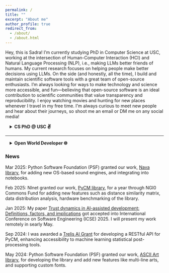 ```yaml
---
permalink: /
title: ""
excerpt: "About me"
author_profile: true
redirect_from: 
  - /about/
  - /about.html
---
```


Hey, this is Sadra! I’m currently studying PhD in Computer Science at USC, working at the intersection of Human-Computer Interaction (HCI) and Natural Language Processing (NLP), i.e., making LLMs better friends of humans.
My current research focuses on helping people make better decisions using LLMs.
On the side (and honestly, all the time), I build and maintain scientific software tools with a great team of open-source enthusiasts.
I’m always looking for ways to make technology and science more accessible, and fun—believing that open-source software is an ideal contribution to scientific communities that value transparency and reproducibility.
I enjoy watching movies and hunting for new places whenever I travel in my free time.
I'm always curious to meet new people and hear about their journeys, so shoot me an email or DM me on any social media!


<details>
<summary style="margin-left: 1em;"><b>CS PhD @ USC ✌️</b></summary><div style="margin-left: 1em;">
The main problem I'm trying to solve is the integration of AI systems into human workflows—specifically, answering the question: "What is the core part of a task that AI cannot do, and how can AI assist humans in doing that?"
Helping humans tackle the hardest parts of their jobs—with AI as a consultant—is the overarching meta-goal of my current research.
To address this, I've explored several domains where large language models (LLMs) have been introduced but face full-integration challenges. These include software developers trusting code agents for programming, strategic decision-making in the board game Diplomacy, patients navigating conflicting medical advice, users with different knowledge backgrounds asking factual questions and researchers looking for scientific discussions in social media.
<br><br>
I'm currently in my second year and looking forward to exploring more domains to develop a taxonomy of these challenges and a framework that identifies the right interaction patterns and integration points for AI.
Throughout this journey, I've had the great opportunity to work with the Adaptive Computing Experience (ACE) Lab (Souti Chattopadhyay’s lab @ GCS) and [CUTE LAB NAME] (Jonathan May’s lab @ ISI).
<br><br>
You can find some of my publications below:
  <details>
    <summary style="margin-left: 1em;">[ICSE25] <b>Trust dynamics in AI-assisted development: Definitions, factors, and implications,</b> <b><u>Sadra Sabouri</u></b>, Philipp Eibl, Xinyi Zhou, Morteza Ziyadi, Nenad Medvidovic, Lars Lindemann, Souti Chattopadhyay</summary><div style="margin-left: 1em;">
    <a href="https://www.amazon.science/publications/trust-dynamics-in-ai-assisted-development-definitions-factors-and-implications" style="text-decoration: none;"><div style="display: inline-block;padding: 6px 12px;background-color: #007BFF;color: white;border-radius: 4px;font-size: 14px;text-align: center;cursor: pointer;">Paper</div></a><br>
    We investigate how developers define, evaluate, and evolve trust in AI-generated code suggestions through a mixed-method study involving surveys and observations. We found that while comprehensibility and perceived correctness are key to trust decisions, developers often revise their choices, accepting only 52% of AI suggestions, highlighting the need for better real-time support and offering four validated guidelines to improve developer-AI collaboration.
  </div></details>
  <details>
    <summary style="margin-left: 1em;">[ACL25] <b>ELI-Why: Evaluating the Pedagogical Utility of Language Model Explanations,</b> Brihi Joshi, Keyu He, Sahana Ramnath, <b><u>Sadra Sabouri</u></b>, Kaitlyn Zhou, Souti Chattopadhyay, Swabha Swayamdipta, Xiang Ren</summary><div style="margin-left: 1em;">
    <a href="https://arxiv.org/pdf/2506.14200" style="text-decoration: none;"><div style="display: inline-block;padding: 6px 12px;background-color: #007BFF;color: white;border-radius: 4px;font-size: 14px;text-align: center;cursor: pointer;">Paper</div></a>
    <a href="https://github.com/INK-USC/ELI-Why" style="text-decoration: none;"><div style="display: inline-block;padding: 6px 12px;background-color: #007BFF;color: white;border-radius: 4px;font-size: 14px;text-align: center;cursor: pointer;">Code</div></a>
    <a href="https://huggingface.co/collections/INK-USC/eli-why-6849086c86556f7a2dd7c686" style="text-decoration: none;"><img src="https://img.shields.io/badge/%F0%9F%A4%97%20Hugging%20Face-Data-blue"></a><br>
    We investigate how well language models adapt explanations to learners with varying educational backgrounds using ELI-Why, a benchmark of 13.4K "Why" questions. Through two human studies, we found that GPT-4 explanations align with intended grade levels only 50% of the time and are rated 20% less suitable for learners’ needs compared to layperson-curated responses, revealing limitations in their pedagogical adaptability.
  </div></details>
<br>
Always happy to chat, collaborate, or just hear what you're working on; feel free to reach out!
</div></details>

<hr>

<details>
<summary style="margin-left: 1em;"><b>Open World Developer 🌐</b></summary><div style="margin-left: 1em;">
Open-sourcing research in NLP has lead to breakthroughs like ChatGPT, but generative AI also makes it easier to produce convincing yet flawed content in research communities.
This poses a sense of Frankenstein-Trojan threat to scientific integrity.
Committed to open science and reproducibility, I focus on building scientific software that ensures transparency.
With a group of my friends, I co-founded <a href="https://github.com/openscilab/">OpenSciLab</a> to develop open-source tools toward this goal.
<br><br>
Below is a topic-based summary of my work, including those through OpenSciLab, dataset releases and independent projects: [TBD]
  <details>
    <summary style="margin-left: 1em;">Natural Language Processing and Large Language Models</summary><div style="margin-left: 1em;">
    <!-- exprand -->
    <!-- tocount -->
    <!-- xnum -->
      <details>
      <summary style="margin-left: 1em;">Memor: Managing and Transferring Conversational Memory Across LLMs</summary><div style="margin-left: 1em;">
      <a href="https://github.com/openscilab/memor/"><img src="https://img.shields.io/github/stars/openscilab/memor.svg?style=social&logo=github&label=Stars"></a>
      <a href="https://github.com/openscilab/memor/"><img src="https://img.shields.io/github/forks/openscilab/memor.svg?style=social&logo=github&label=Forks"></a>
      <a href="http://pepy.tech/project/memor"><img src="http://pepy.tech/badge/memor"></a><br>
      Memor is designed to help users manage the memory of their interactions with Large Language Models (LLMs). It enables users to access and utilize the history of their conversations when prompting LLMs. That would create a more personalized and context-aware experience. Users can select specific parts of past interactions with one LLM and share them with another. By bridging the gap between isolated LLM instances, Memor revolutionizes the way users interact with AI by making transitions between models smoother.
      </div></details>
      <details>
      <details>
      <summary style="margin-left: 1em;">[JAIAI] <b>naab: A ready-to-use plug-and-play corpus for Farsi,</b> <b><u>Sadra Sabouri</u></b>, Elnaz Rahmati, Soroush Gooran, Hossein Sameti</summary><div style="margin-left: 1em;">
      <a href="https://arxiv.org/pdf/2208.13486" style="text-decoration: none;"><div style="display: inline-block;padding: 6px 12px;background-color: #007BFF;color: white;border-radius: 4px;font-size: 14px;text-align: center;cursor: pointer;">Paper</div></a>
      <a href="https://huggingface.co/datasets/SLPL/naab" style="text-decoration: none;"><img src="https://img.shields.io/badge/%F0%9F%A4%97%20Hugging%20Face-Data-blue"></a><br>
      The issue of large training data is (was at that time :D) emerging more in lower resource languages - like Farsi. We propose naab a hue cleaned and ready-to-use open-source textual corpus in Farsi. It contains about 130GB of data, 250 million paragraphs, and 15 billion words. The project name is derived from the Farsi word NAAB which means pure and high grade.
      </div></details>
      <details>
      <summary style="margin-left: 1em;">[ALP@NAACL25] <b>Parsipy: NLP toolkit for historical persian texts in Python,</b> Farhan Farsi, Parnian Fazel, Sepand Haghighi, <b><u>Sadra Sabouri</u></b>, Farzaneh Goshtasb, Nadia Hajipour, Ehsaneddin Asgari, Hossein Sameti</summary><div style="margin-left: 1em;">
      <a href="https://aclanthology.org/2025.alp-1.17.pdf" style="text-decoration: none;"><div style="display: inline-block;padding: 6px 12px;background-color: #007BFF;color: white;border-radius: 4px;font-size: 14px;text-align: center;cursor: pointer;">Paper</div></a><br>
      The study of historical languages presents unique challenges due to their complex orthographic systems, fragmentary textual evidence, and the absence of standardized digital representations of text in those languages. This work introduces an NLP toolkit designed to facilitate the analysis of historical Persian languages by offering modules for tokenization, lemmatization, part-of-speech tagging, phoneme-to-transliteration conversion, and word embedding.
      </div></details>
      <details>
      <summary style="margin-left: 1em;">[LoResMT@NAACL25] <b>PahGen: Generating Ancient Pahlavi Text via Grammar-guided Zero-shot Translation,</b> Farhan Farsi, Parnian Fazel, Farzaneh Goshtasb, Nadia Hajipour, <b><u>Sadra Sabouri</u></b>, Ehsaneddin Asgari, Hossein Sameti</summary><div style="margin-left: 1em;">
      <a href="https://aclanthology.org/2025.loresmt-1.16.pdf" style="text-decoration: none;"><div style="display: inline-block;padding: 6px 12px;background-color: #007BFF;color: white;border-radius: 4px;font-size: 14px;text-align: center;cursor: pointer;">Paper</div></a><br>
      Due to Pahlavi (middle Persian)'s limited digital presence and the scarcity of comprehensive linguistic resources, Pahlavi is at risk of extinction. This study introduces a framework to translate English text into Pahlavi. Our approach combines grammar-guided term extraction with zero-shot translation, leveraging large language models (LLMs) to generate syntactically and semantically accurate Pahlavi sentences. Finally using our framework, we generate a novel dataset of 360 expert-validated parallel English-Pahlavi texts.
      </div></details>
      <details>
      <summary style="margin-left: 1em;">[DialDoc@ACL22] <b>Docalog: Multi-document Dialogue System using Transformer-based Span Retrieval,</b> Sayed Hesam Alavian, Ali Satvaty, <b><u>Sadra Sabouri</u></b>, Ehsaneddin Asgari, Hossein Sameti</summary><div style="margin-left: 1em;">
      <a href="https://aclanthology.org/2022.dialdoc-1.16.pdf" style="text-decoration: none;"><div style="display: inline-block;padding: 6px 12px;background-color: #007BFF;color: white;border-radius: 4px;font-size: 14px;text-align: center;cursor: pointer;">Paper</div></a><br>
      This paper discusses our proposed approach, Docalog, for the DialDoc-22 (MultiDoc2Dial) shared task which was part of my BSc. thesis. Docalog, has a three-stage pipeline consisting of (1) a document retriever model, (2) an answer span prediction model, and (3) an ultimate span picker deciding on the most likely answer span, out of all predicted spans.
      </div></details>
  </div></details>
  <details>
    <summary style="margin-left: 1em;">Speech Processing</summary><div style="margin-left: 1em;">
      <details>
        <summary style="margin-left: 1em;">Nava: OS-Native Sound Engine in Python</summary><div style="margin-left: 1em;">
        <a href="https://github.com/openscilab/nava/"><img src="https://img.shields.io/github/stars/openscilab/nava.svg?style=social&logo=github&label=Stars"></a>
        <a href="https://github.com/openscilab/nava/"><img src="https://img.shields.io/github/forks/openscilab/nava.svg?style=social&logo=github&label=Forks"></a>
        <a href="http://pepy.tech/project/nava"><img src="http://pepy.tech/badge/nava"></a><br>
        Nava allows users to play sound in Python without any dependencies or platform restrictions. It is a cross-platform solution that runs on any operating system, including Windows, macOS, and Linux. Its lightweight and easy-to-use design makes Nava an ideal choice for developers looking to add sound functionality to their Python programs.
      </div></details>
      <details>
        <summary style="margin-left: 1em;">Sharif-Wav2Vec2.0: Wave2Vec2.0 Speech Processing Model Tailored for Farsi</summary><div style="margin-left: 1em;">
        <a href="https://huggingface.co/SLPL/Sharif-wav2vec2" style="text-decoration: none;"><img src="https://img.shields.io/badge/%F0%9F%A4%97%20Hugging%20Face-Model-blue"></a><br>
        The base model fine-tuned on 108 hours of Commonvoice's Farsi audio. Token set and the language models of that model changed to support special nuances of Farsi which wasn't there in English.
        More technically, we trained a 5gram using kenlm toolkit and used it in the processor which increased our accuracy on online ASR.
      </div></details>
  </div></details>
  <details>
    <summary style="margin-left: 1em;">Machine Learning (ML)</summary><div style="margin-left: 1em;">
      <details>
        <summary style="margin-left: 1em;">PyCM: Multi-class confusion matrix library in Python</summary><div style="margin-left: 1em;">
        <a href="https://github.com/sepandhaghighi/pycm/"><img src="https://img.shields.io/github/stars/sepandhaghighi/pycm.svg?style=social&logo=github&label=Stars"></a>
        <a href="https://github.com/sepandhaghighi/pycm/"><img src="https://img.shields.io/github/forks/sepandhaghighi/pycm.svg?style=social&logo=github&label=Forks"></a>
        <a href="http://pepy.tech/project/pycm"><img src="http://pepy.tech/badge/pycm"></a><br>
        PyCM is a tool for post-classification model evaluation that supports most class and overall statistic parameters. PyCM targeted mainly the data scientists that need a broad array of metrics for predictive models and accurate evaluation of a large variety of classifiers.
      </div></details>
  </div></details>
  <details>
    <summary style="margin-left: 1em;">Network</summary><div style="margin-left: 1em;">
      <details>
        <summary style="margin-left: 1em;">PyRGG: Python Random Graph Generator</summary><div style="margin-left: 1em;">
        <a href="https://github.com/sepandhaghighi/pyrgg/"><img src="https://img.shields.io/github/stars/sepandhaghighi/pyrgg.svg?style=social&logo=github&label=Stars"></a>
        <a href="https://github.com/sepandhaghighi/pyrgg/"><img src="https://img.shields.io/github/forks/sepandhaghighi/pyrgg.svg?style=social&logo=github&label=Forks"></a>
        <a href="http://pepy.tech/project/pyrgg"><img src="http://pepy.tech/badge/pyrgg"></a><br>
        PyRGG synthesizes random graph which can be useful in networks simulation. It supports multiple graph file formats, such as DIMACS-Graph files. It can generate graphs of various sizes and using different generation methods such as Erdős–Rényi-Gilbert, Erdős–Rényi, Stochastic Block Model.
      </div></details>
      <details>
        <summary style="margin-left: 1em;">IPSpot: A Python Tool to Fetch the System's IP Address</summary><div style="margin-left: 1em;">
        <a href="https://github.com/openscilab/ipspot"><img src="https://img.shields.io/github/stars/openscilab/ipspot.svg?style=social&logo=github&label=Stars"></a>
        <a href="https://github.com/openscilab/ipspot"><img src="https://img.shields.io/github/forks/openscilab/ipspot.svg?style=social&logo=github&label=Forks"></a>
        <a href="http://pepy.tech/project/ipspot"><img src="http://pepy.tech/badge/ipspot"></a><br>
        IPSpot retrieves the system's IP address and location information. It supports public and private IPv4 and IPv6 detection using multiple API providers with a fallback mechanism for reliability.
      </div></details>
      <details>
        <summary style="margin-left: 1em;"><b>Pymilo: A python library for ml I/O,</b> AmirHosein Rostami, Sepand Haghighi, <b><u>Sadra Sabouri</u></b>, Alireza Zolanvari</summary><div style="margin-left: 1em;">
        <a href="https://arxiv.org/pdf/2501.00528" style="text-decoration: none;"><div style="display: inline-block;padding: 6px 12px;background-color: #007BFF;color: white;border-radius: 4px;font-size: 14px;text-align: center;cursor: pointer;">Paper</div></a>
        <a href="https://github.com/openscilab/pymilo"><img src="https://img.shields.io/github/stars/openscilab/pymilo.svg?style=social&logo=github&label=Stars"></a>
        <a href="https://github.com/openscilab/pymilo"><img src="https://img.shields.io/github/forks/openscilab/pymilo.svg?style=social&logo=github&label=Forks"></a>
        <a href="http://pepy.tech/project/pymilo"><img src="http://pepy.tech/badge/pymilo"></a><br>
        PyMilo addresses the limitations of existing Machine Learning (ML) model storage formats by providing a transparent, reliable, and safe method for exporting and deploying trained models. Current formats, such as pickle and other binary formats, have significant problems, such as reliability, safety, and transparency issues. In contrast, PyMilo serializes ML models in a transparent non-executable format, enabling straightforward and safe model exchange.
      </div></details>
  </div></details>
  <details>
    <summary style="margin-left: 1em;">Art</summary><div style="margin-left: 1em;">
      <details>
        <summary style="margin-left: 1em;"><b>Samila: A Generative Art Generator,</b> <b><u>Sadra Sabouri</u></b>, Sepand Haghighi, Elena Masrour</summary><div style="margin-left: 1em;">
        <a href="https://arxiv.org/pdf/2504.04298" style="text-decoration: none;"><div style="display: inline-block;padding: 6px 12px;background-color: #007BFF;color: white;border-radius: 4px;font-size: 14px;text-align: center;cursor: pointer;">Paper</div></a>
        <a href="https://github.com/sepandhaghighi/samila"><img src="https://img.shields.io/github/stars/sepandhaghighi/samila.svg?style=social&logo=github&label=Stars"></a>
        <a href="https://github.com/sepandhaghighi/samila"><img src="https://img.shields.io/github/forks/sepandhaghighi/samila.svg?style=social&logo=github&label=Forks"></a>
        <a href="http://pepy.tech/project/samila"><img src="http://pepy.tech/badge/samila"></a><br>
        Samila lets you create images by randomly permuting many thousand points. The position of every single point is calculated by a formula, which has random parameters. Because of the randomness of the generation process you nearly can't reproduce any image unless you have the right seed for it. I highly encourage you to take a look at the paper if you're interested.
      </div></details>
      <details>
        <summary style="margin-left: 1em;">Art: ASCII art library for Python</summary><div style="margin-left: 1em;">
        <a href="https://github.com/sepandhaghighi/art"><img src="https://img.shields.io/github/stars/sepandhaghighi/art.svg?style=social&logo=github&label=Stars"></a>
        <a href="https://github.com/sepandhaghighi/art"><img src="https://img.shields.io/github/forks/sepandhaghighi/art.svg?style=social&logo=github&label=Forks"></a>
        <a href="http://pepy.tech/project/art"><img src="http://pepy.tech/badge/art"></a><br>
        Art does the "smart" placement of typed special characters or letters to make a visual shape that is spread over multiple lines of text.
      </div></details>
  </div></details>
  <details>
    <summary style="margin-left: 1em;">Human Computer Interaction (HCI)</summary><div style="margin-left: 1em;">
      <details>
        <!-- Add Nafas' Paper with Studies -->
        <summary style="margin-left: 1em;"><b>Nafas: Breathing Gymnastics Application,</b> <b><u>Sadra Sabouri</u></b>, Sepand Haghighi</summary><div style="margin-left: 1em;">
        <a href="https://github.com/sepandhaghighi/nafas"><img src="https://img.shields.io/github/stars/sepandhaghighi/nafas.svg?style=social&logo=github&label=Stars"></a>
        <a href="https://github.com/sepandhaghighi/nafas"><img src="https://img.shields.io/github/forks/sepandhaghighi/nafas.svg?style=social&logo=github&label=Forks"></a>
        <a href="http://pepy.tech/project/nafas"><img src="http://pepy.tech/badge/nafas"></a><br>
        Nafas is a collection of breathing gymnastics designed to reduce the exhaustion of long working hours with computer. With multiple breathing patterns, Nafas helps you find your way to a detoxified energetic workday and also improves your concentration by increasing the oxygen level. 
        <!-- We ran a user study to understand the library's users and tailor the features and programs to their style. -->
      </div></details>
      <details>
        <summary style="margin-left: 1em;">mytimer: A Timer for Command Line Enthusiasts</summary><div style="margin-left: 1em;">
        <a href="https://github.com/sepandhaghighi/mytimer"><img src="https://img.shields.io/github/stars/sepandhaghighi/mytimer.svg?style=social&logo=github&label=Stars"></a>
        <a href="https://github.com/sepandhaghighi/mytimer"><img src="https://img.shields.io/github/forks/sepandhaghighi/mytimer.svg?style=social&logo=github&label=Forks"></a>
        <a href="http://pepy.tech/project/mytimer"><img src="http://pepy.tech/badge/mytimer"></a><br>
        MyTimer aims to provide a simple yet comprehensive timer for terminal users. This project allows users to set timers directly from their command line interface, making it convenient for those who spend a significant amount of time working in the terminal!
      </div></details>
  </div></details>
  <details>
    <summary style="margin-left: 1em;">Chemistry</summary><div style="margin-left: 1em;">
    <!-- Amin's paper -->
      <details>
        <summary style="margin-left: 1em;"><b>Experimental dataset of electrochemical efficiency of a Direct Borohydride Fuel Cell (DBFC) with Pd/C, Pt/C and Pd decorated Ni–Co/rGO anode catalysts,</b> Sarmin Hamidi, <b><u>Sadra Sabouri</u></b>, Sepand Haghighi, Kasra Askari</summary><div style="margin-left: 1em;">
        <a href="https://chemrxiv.org/engage/api-gateway/chemrxiv/assets/orp/resource/item/60c74a3e469df423a9f43ce2/original/experimental-dataset-of-electrochemical-efficiency-of-a-direct-borohydride-fuel-cell-dbfc-with-pd-c-pt-c-and-pd-decorated-ni-co-r-go-anode-catalysts.pdf" style="text-decoration: none;"><div style="display: inline-block;padding: 6px 12px;background-color: #007BFF;color: white;border-radius: 4px;font-size: 14px;text-align: center;cursor: pointer;">Paper</div></a>
        <a href="https://github.com/ECSIM/dbfc-dataset"><img src="https://img.shields.io/github/stars/ECSIM/dbfc-dataset.svg?style=social&logo=github&label=Stars"></a>
        <a href="https://github.com/ECSIM/dbfc-dataset"><img src="https://img.shields.io/github/forks/ECSIM/dbfc-dataset.svg?style=social&logo=github&label=Forks"></a><br>
        Dataset includes Direct Borohydride Fuel Cell (DBFC) impedance and polarization test in anode with Pd/C, Pt/C and Pd decorated Ni–Co/rGO catalysts. Voltage, power density and resistance of DBFC change as a function of weight percent of Sodium Borohydride (%), applied voltage and amount of anode catalyst loading that are evaluated by polarization and impedance curves with using appropriate equivalent circuit of fuel cell.
      </div></details>
      <details>
        <summary style="margin-left: 1em;">OPEM: Open Source PEM Fuel Cell Simulation Tool</summary><div style="margin-left: 1em;">
        <a href="https://github.com/ECSIM/opem"><img src="https://img.shields.io/github/stars/ECSIM/opem.svg?style=social&logo=github&label=Stars"></a>
        <a href="https://github.com/ECSIM/opem"><img src="https://img.shields.io/github/forks/ECSIM/opem.svg?style=social&logo=github&label=Forks"></a>
        <a href="http://pepy.tech/project/opem"><img src="http://pepy.tech/badge/opem"></a><br>
        The Open-Source PEMFC Simulation Tool (OPEM) is a modeling tool for evaluating the performance of proton exchange membrane fuel cells. This package is a combination of models (static/dynamic) that predict the optimum operating parameters of PEMFC. OPEM contained generic models that will accept as input, not only values of the operating variables such as anode and cathode feed gas, pressure and compositions, cell temperature and current density, but also cell parameters including the active area and membrane thickness.
      </div></details>
  </div></details>
  <details>
    <summary style="margin-left: 1em;">Biomedical Science</summary><div style="margin-left: 1em;">
      <!-- drux -->
      <details>
        <summary style="margin-left: 1em;">OPR: Optimized Primer Design Tool</summary><div style="margin-left: 1em;">
        <a href="https://github.com/openscilab/opr"><img src="https://img.shields.io/github/stars/openscilab/opr.svg?style=social&logo=github&label=Stars"></a>
        <a href="https://github.com/openscilab/opr"><img src="https://img.shields.io/github/forks/openscilab/opr.svg?style=social&logo=github&label=Forks"></a>
        <a href="http://pepy.tech/project/opr"><img src="http://pepy.tech/badge/opr"></a><br>
        OPR is an open-source Python package designed to simplify and streamline primer design and analysis for biologists and bioinformaticians. It enables users to design, validate, and optimize primers with ease, catering to a wide range of applications such as PCR, qPCR, and sequencing. 
      </div></details>
  </div></details>
  <details>
    <summary style="margin-left: 1em;">Civil Engineering</summary><div style="margin-left: 1em;">
      <details>
        <summary style="margin-left: 1em;">[AGU-WRR24] <b>Representative sample size for estimating saturated hydraulic conductivity via machine learning: A proof‐of‐concept study,</b> Amin Ahmadisharaf, Reza Nematirad, <b><u>Sadra Sabouri</u></b>, Yakov Pachepsky, Behzad Ghanbarian</summary><div style="margin-left: 1em;">
        <a href="https://agupubs.onlinelibrary.wiley.com/doi/pdfdirect/10.1029/2023WR036783" style="text-decoration: none;"><div style="display: inline-block;padding: 6px 12px;background-color: #007BFF;color: white;border-radius: 4px;font-size: 14px;text-align: center;cursor: pointer;">Paper</div></a><br>
        Machine learning is widely used across disciplines, but hydrology has often overlooked the impact of data heterogeneity and sample size. In this study, we used ~18k soil samples from the USKSAT database to analyze how training size affects ML accuracy in estimating saturated hydraulic conductivity (Ks). Using XGBoost and repeated random subsets, we found that even with large datasets, learning and validation curves didn’t plateau.
      </div></details>
  </div></details>
</div></details>

### News

Mar 2025: Python Software Foundation (PSF) granted our work, [Nava library](https://github.com/openscilab/nava), for adding new OS-based sound engines, and integrating into notebooks.

Feb 2025: Nlnet granted our work, [PyCM library](https://github.com/sepandhaghighi/pycm), for a year through NGI0 Commons Fund for adding new features such as distance similarity matrix, data distribution analysis, hardware benchmarking of the library.

Jan 2025: My paper [Trust dynamics in AI-assisted development: Definitions, factors, and implications](https://www.amazon.science/publications/trust-dynamics-in-ai-assisted-development-definitions-factors-and-implications) got accepted into International Conference on Software Engineering (ICSE) 2025. I will present my work remotely in searly May.

Sep 2024: I was awarded a [Trelis AI Grant](https://trelis.com/trelis-ai-grants/) for developing a RESTful API for PyCM, enhancing accessibility to machine learning statistical post-processing tools.

May 2024: Python Software Foundation (PSF) granted our work, [ASCII Art library](https://github.com/sepandhaghighi/art), for developing the library and add new features like multi-line arts, and supporting custom fonts.
